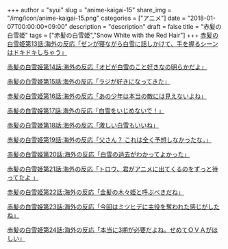 +++
author = "syui"
slug = "anime-kaigai-15"
share_img = "/img/icon/anime-kaigai-15.png"
categories = ["アニメ"]
date = "2018-01-07T00:00:00+09:00"
description = "description"
draft = false
title = "赤髪の白雪姫"
tags = ["赤髪の白雪姫","Snow White with the Red Hair"]
+++
<a href="http://kaigai-otaku.jp/anime/akagami-no-shirayuki-hime/as13" rel="nofollow" target="_blank" title="赤髪の白雪姫第13話:海外の反応「ゼンが寝ながら白雪に話しかけて、手を握るシーンはドキドキしちゃう」">赤髪の白雪姫第13話:海外の反応「ゼンが寝ながら白雪に話しかけて、手を握るシーンはドキドキしちゃう」</a>

<a href="http://kaigai-otaku.jp/anime/akagami-no-shirayuki-hime/as14" rel="nofollow" target="_blank" title="赤髪の白雪姫第14話:海外の反応「オビが白雪のこと好きなの明らかだよ」">赤髪の白雪姫第14話:海外の反応「オビが白雪のこと好きなの明らかだよ」</a>

<a href="http://kaigai-otaku.jp/anime/akagami-no-shirayuki-hime/as15" rel="nofollow" target="_blank" title="赤髪の白雪姫第15話:海外の反応「ラジが好きになってきた」">赤髪の白雪姫第15話:海外の反応「ラジが好きになってきた」</a>

<a href="http://kaigai-otaku.jp/anime/akagami-no-shirayuki-hime/as16" rel="nofollow" target="_blank" title="赤髪の白雪姫第16話:海外の反応「あの少年は本当の敵には見えないよね」">赤髪の白雪姫第16話:海外の反応「あの少年は本当の敵には見えないよね」</a>

<a href="http://kaigai-otaku.jp/anime/akagami-no-shirayuki-hime/as17" rel="nofollow" target="_blank" title=" 赤髪の白雪姫第17話:海外の反応「白雪をいじめないで！」"> 赤髪の白雪姫第17話:海外の反応「白雪をいじめないで！」</a>

<a href="http://kaigai-otaku.jp/anime/akagami-no-shirayuki-hime/as18" rel="nofollow" target="_blank" title="赤髪の白雪姫第18話:海外の反応「激しい白雪もいいね」">赤髪の白雪姫第18話:海外の反応「激しい白雪もいいね」</a>

<a href="http://kaigai-otaku.jp/anime/akagami-no-shirayuki-hime/as19" rel="nofollow" target="_blank" title=" 赤髪の白雪姫第19話:海外の反応「父さん？ これは全く予想しなかったな。」"> 赤髪の白雪姫第19話:海外の反応「父さん？ これは全く予想しなかったな。」</a>

<a href="http://kaigai-otaku.jp/anime/akagami-no-shirayuki-hime/as20" rel="nofollow" target="_blank" title="赤髪の白雪姫第20話:海外の反応「白雪の過去がわかってよかった」">赤髪の白雪姫第20話:海外の反応「白雪の過去がわかってよかった」</a>

<a href="http://kaigai-otaku.jp/anime/akagami-no-shirayuki-hime/as21" rel="nofollow" target="_blank" title="赤髪の白雪姫第21話:海外の反応「トロウ、君がアニメに出てくるのをずっと待ってたよ 」">赤髪の白雪姫第21話:海外の反応「トロウ、君がアニメに出てくるのをずっと待ってたよ 」</a>

<a href="http://kaigai-otaku.jp/anime/akagami-no-shirayuki-hime/as22" rel="nofollow" target="_blank" title="赤髪の白雪姫第22話:海外の反応「金髪の木々姫と呼ぶべきだね」">赤髪の白雪姫第22話:海外の反応「金髪の木々姫と呼ぶべきだね」</a>

<a href="http://kaigai-otaku.jp/anime/akagami-no-shirayuki-hime/as23" rel="nofollow" target="_blank" title="赤髪の白雪姫第23話:海外の反応「今回はミツヒデに主役を奪われた感じがしたね」">赤髪の白雪姫第23話:海外の反応「今回はミツヒデに主役を奪われた感じがしたね」</a>

<a href="http://kaigai-otaku.jp/anime/akagami-no-shirayuki-hime/as24" rel="nofollow" target="_blank" title="赤髪の白雪姫第24話:海外の反応「本当に3期が必要だよね。せめてＯＶＡがほしい」">赤髪の白雪姫第24話:海外の反応「本当に3期が必要だよね。せめてＯＶＡがほしい」</a>
